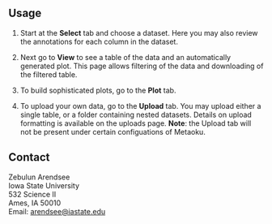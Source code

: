 ## Usage

 1. Start at the **Select** tab and choose a dataset. Here you may also review
    the annotations for each column in the dataset.

 1. Next go to **View** to see a table of the data and an automatically
    generated plot. This page allows filtering of the data and downloading of
    the filtered table.

 1. To build sophisticated plots, go to the **Plot** tab.

 1. To upload your own data, go to the **Upload** tab. You may upload either a
    single table, or a folder containing nested datasets. Details on upload
    formatting is available on the uploads page. **Note**: the Upload tab will
    not be present under certain configuations of Metaoku.

## Contact
Zebulun Arendsee  
Iowa State University  
532 Science II  
Ames, IA 50010  
Email: [arendsee@iastate.edu](arendsee@iastate.edu)
